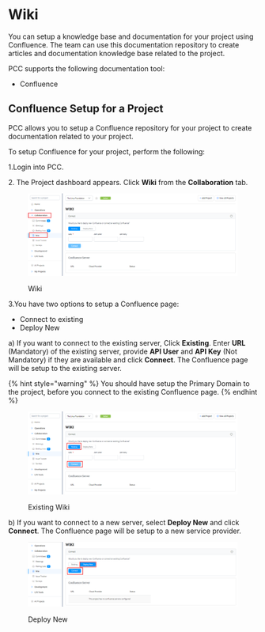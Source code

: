 # Wiki

You can setup a knowledge base and documentation for your project using Confluence. The team can use this documentation repository to create articles and documentation knowledge base related to the project.

PCC supports the following documentation tool:

* Confluence

## Confluence Setup for a Project <a href="#confluence-setup-for-a-project" id="confluence-setup-for-a-project"></a>

PCC allows you to setup a Confluence repository for your project to create documentation related to your project.

To setup Confluence for your project, perform the following:

1.Login into PCC.

2\. The Project dashboard appears. Click **Wiki**  from the **Collaboration** tab.

<figure><img src="../../../.gitbook/assets/image (1) (1) (1) (1) (1) (1) (1) (1) (1).png" alt=""><figcaption><p>Wiki</p></figcaption></figure>

3.You have two options to setup a Confluence page:

* Connect to existing
* Deploy New

a) If you want to connect to the existing server, Click **Existing**. Enter **URL** (Mandatory) of the existing server, provide **API User** and **API Key** (Not Mandatory) if they are available  and click **Connect**. The Confluence page will be setup to the existing server.

{% hint style="warning" %}
You should have setup the Primary Domain to the project, before you connect to the existing Confluence page.&#x20;
{% endhint %}

<figure><img src="../../../.gitbook/assets/image (1) (1) (1) (1) (1) (1) (1) (1) (1) (1).png" alt=""><figcaption><p>Existing Wiki</p></figcaption></figure>

b) If you want to connect to a new server, select **Deploy New** and click **Connect**. The Confluence page will be setup to a new service provider.

<figure><img src="../../../.gitbook/assets/image (2) (1) (1).png" alt=""><figcaption><p>Deploy New </p></figcaption></figure>
